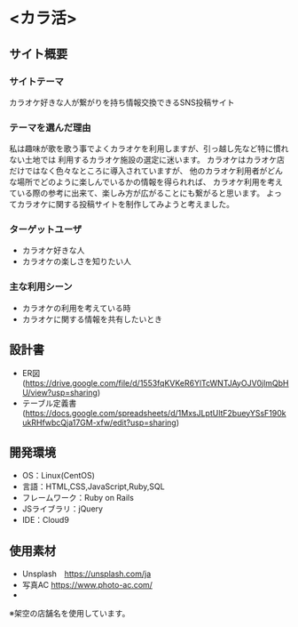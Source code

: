 # <カラ活>

## サイト概要
### サイトテーマ
カラオケ好きな人が繋がりを持ち情報交換できるSNS投稿サイト

### テーマを選んだ理由
私は趣味が歌を歌う事でよくカラオケを利用しますが、引っ越し先など特に慣れない土地では
利用するカラオケ施設の選定に迷います。
カラオケはカラオケ店だけではなく色々なところに導入されていますが、
他のカラオケ利用者がどんな場所でどのように楽しんでいるかの情報を得られれば、
カラオケ利用を考えている際の参考に出来て、楽しみ方が広がることにも繋がると思います。
よってカラオケに関する投稿サイトを制作してみようと考えました。

### ターゲットユーザ
- カラオケ好きな人
- カラオケの楽しさを知りたい人

### 主な利用シーン
- カラオケの利用を考えている時
- カラオケに関する情報を共有したいとき
​
## 設計書
- ER図 (https://drive.google.com/file/d/1553fqKVKeR6YlTcWNTJAyOJV0jlmQbHU/view?usp=sharing)
- テーブル定義書 (https://docs.google.com/spreadsheets/d/1MxsJLptUltF2bueyYSsF190kukRHfwbcQja17GM-xfw/edit?usp=sharing)

## 開発環境
- OS：Linux(CentOS)
- 言語：HTML,CSS,JavaScript,Ruby,SQL
- フレームワーク：Ruby on Rails
- JSライブラリ：jQuery
- IDE：Cloud9
​
## 使用素材
- Unsplash　https://unsplash.com/ja
- 写真AC https://www.photo-ac.com/
-

※架空の店舗名を使用しています。

